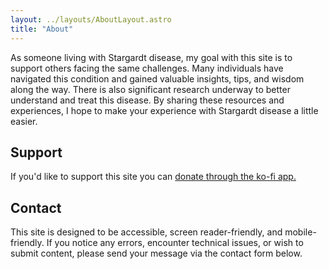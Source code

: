 ```yaml
---
layout: ../layouts/AboutLayout.astro
title: "About"
---
```


As someone living with Stargardt disease, my goal with this site is to support others facing the same challenges. Many individuals have navigated this condition and gained valuable insights, tips, and wisdom along the way. There is also significant research underway to better understand and treat this disease. By sharing these resources and experiences, I hope to make your experience with Stargardt disease a little easier.

## Support

If you'd like to support this site you can [donate through the ko-fi app.](https://ko-fi.com/stargardt)

## Contact

This site is designed to be accessible, screen reader-friendly, and mobile-friendly. If you notice any errors, encounter technical issues, or wish to submit content, please send your message via the contact form below.
